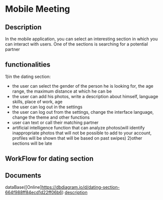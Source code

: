 # Mobile Meeting

## Description
In the mobile application, you can select an interesting 
section in which you can interact with users.
One of the sections is searching for a potential partner

## functionalities 
1)in the dating section:
- the user can select the gender of the person he is looking for, the age range, the maximum distance at which he can be
- the user can add his photos, write a description about himself, language skills, place of work, age
- the user can log out in the settings
- the user can log out from the settings, change the interface language, change the theme and other functions
- user can text or call their matching partner
- artificial intelligence function that can analyze photos(will identify inappropriate photos that will not be possible to
add to your account, profiles will be shown that will be based on past swipes)
2)other sections will be late

## WorkFlow for dating section


## Documents
dataBase([Online]https://dbdiagram.io/d/dating-section-664f988ff84ecd1d22ff06b6)  [description](documents/database_explaining.md)



